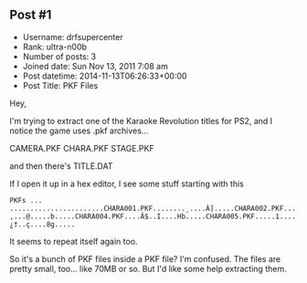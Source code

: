 ## Post #1
- Username: drfsupercenter
- Rank: ultra-n00b
- Number of posts: 3
- Joined date: Sun Nov 13, 2011 7:08 am
- Post datetime: 2014-11-13T06:26:33+00:00
- Post Title: PKF Files

Hey,

I'm trying to extract one of the Karaoke Revolution titles for PS2, and I notice the game uses .pkf archives...

CAMERA.PKF
CHARA.PKF
STAGE.PKF

and then there's TITLE.DAT

If I open it up in a hex editor, I see some stuff starting with this

```
PKFs ... .......................CHARA001.PKF........¸....À].....CHARA002.PKF....¹...É....Hf.....CHARA003.PKF....‚...@.....b.....CHARA004.PKF....Â$..I....Hb.....CHARA005.PKF.....1.......À`.....CHARA006.PKF....#=..É....Hf.....CHARA007.PKF....ìI..g....8c.....CHARA008.PKF....SV..I....Hb.....CHARA009.PKF....œb..ã....._.....CHARA010.PKF.....n.......hh.....CHARA011.PKF....Œ{..3....˜Y.....CHARA012.PKF....¿†..ç....8g.....
```


It seems to repeat itself again too.

So it's a bunch of PKF files inside a PKF file?  I'm confused.  The files are pretty small, too... like 70MB or so.  But I'd like some help extracting them.
